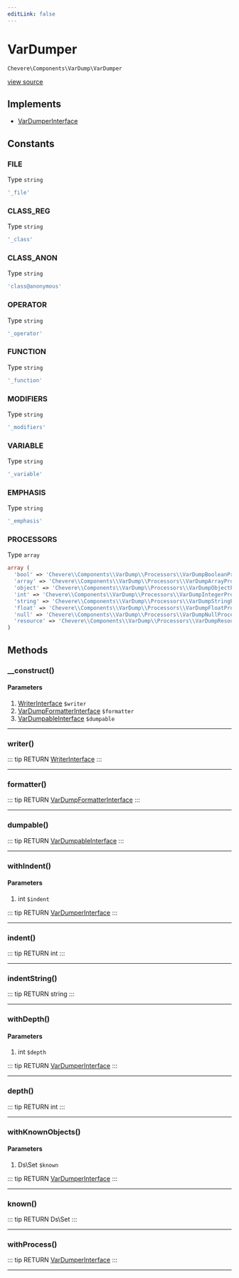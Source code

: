 ```yaml
---
editLink: false
---
```


# VarDumper

`Chevere\Components\VarDump\VarDumper`

[view source](https://github.com/chevere/chevere/blob/master/src/Chevere/Components/VarDump/VarDumper.php)

## Implements

- [VarDumperInterface](../../Interfaces/VarDump/VarDumperInterface.md)

## Constants

### FILE

Type `string`

```php
'_file'
```

### CLASS_REG

Type `string`

```php
'_class'
```

### CLASS_ANON

Type `string`

```php
'class@anonymous'
```

### OPERATOR

Type `string`

```php
'_operator'
```

### FUNCTION

Type `string`

```php
'_function'
```

### MODIFIERS

Type `string`

```php
'_modifiers'
```

### VARIABLE

Type `string`

```php
'_variable'
```

### EMPHASIS

Type `string`

```php
'_emphasis'
```

### PROCESSORS

Type `array`

```php
array (
  'bool' => 'Chevere\\Components\\VarDump\\Processors\\VarDumpBooleanProcessor',
  'array' => 'Chevere\\Components\\VarDump\\Processors\\VarDumpArrayProcessor',
  'object' => 'Chevere\\Components\\VarDump\\Processors\\VarDumpObjectProcessor',
  'int' => 'Chevere\\Components\\VarDump\\Processors\\VarDumpIntegerProcessor',
  'string' => 'Chevere\\Components\\VarDump\\Processors\\VarDumpStringProcessor',
  'float' => 'Chevere\\Components\\VarDump\\Processors\\VarDumpFloatProcessor',
  'null' => 'Chevere\\Components\\VarDump\\Processors\\VarDumpNullProcessor',
  'resource' => 'Chevere\\Components\\VarDump\\Processors\\VarDumpResourceProcessor',
)
```

## Methods

### __construct()

#### Parameters

1. [WriterInterface](../../Interfaces/Writer/WriterInterface.md) `$writer`
2. [VarDumpFormatterInterface](../../Interfaces/VarDump/VarDumpFormatterInterface.md) `$formatter`
3. [VarDumpableInterface](../../Interfaces/VarDump/VarDumpableInterface.md) `$dumpable`

---

### writer()

::: tip RETURN
[WriterInterface](../../Interfaces/Writer/WriterInterface.md)
:::

---

### formatter()

::: tip RETURN
[VarDumpFormatterInterface](../../Interfaces/VarDump/VarDumpFormatterInterface.md)
:::

---

### dumpable()

::: tip RETURN
[VarDumpableInterface](../../Interfaces/VarDump/VarDumpableInterface.md)
:::

---

### withIndent()

#### Parameters

1. int `$indent`

::: tip RETURN
[VarDumperInterface](../../Interfaces/VarDump/VarDumperInterface.md)
:::

---

### indent()

::: tip RETURN
int
:::

---

### indentString()

::: tip RETURN
string
:::

---

### withDepth()

#### Parameters

1. int `$depth`

::: tip RETURN
[VarDumperInterface](../../Interfaces/VarDump/VarDumperInterface.md)
:::

---

### depth()

::: tip RETURN
int
:::

---

### withKnownObjects()

#### Parameters

1. Ds\Set `$known`

::: tip RETURN
[VarDumperInterface](../../Interfaces/VarDump/VarDumperInterface.md)
:::

---

### known()

::: tip RETURN
Ds\Set
:::

---

### withProcess()

::: tip RETURN
[VarDumperInterface](../../Interfaces/VarDump/VarDumperInterface.md)
:::

---
